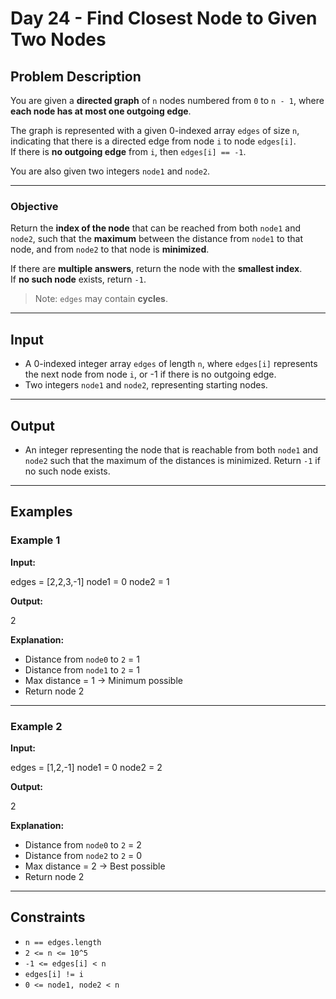 # Day 24 - Find Closest Node to Given Two Nodes

## Problem Description

You are given a **directed graph** of `n` nodes numbered from `0` to `n - 1`, where **each node has at most one outgoing edge**.

The graph is represented with a given 0-indexed array `edges` of size `n`, indicating that there is a directed edge from node `i` to node `edges[i]`.  
If there is **no outgoing edge** from `i`, then `edges[i] == -1`.

You are also given two integers `node1` and `node2`.

---

### Objective

Return the **index of the node** that can be reached from both `node1` and `node2`, such that the **maximum** between the distance from `node1` to that node, and from `node2` to that node is **minimized**.

If there are **multiple answers**, return the node with the **smallest index**.  
If **no such node** exists, return `-1`.

> Note: `edges` may contain **cycles**.

---

## Input

- A 0-indexed integer array `edges` of length `n`, where `edges[i]` represents the next node from node `i`, or -1 if there is no outgoing edge.
- Two integers `node1` and `node2`, representing starting nodes.

---

## Output

- An integer representing the node that is reachable from both `node1` and `node2` such that the maximum of the distances is minimized. Return `-1` if no such node exists.

---

## Examples

### Example 1

**Input:**

edges = [2,2,3,-1]
node1 = 0
node2 = 1


**Output:**

2


**Explanation:**

- Distance from `node0` to `2` = 1  
- Distance from `node1` to `2` = 1  
- Max distance = 1 → Minimum possible  
- Return node 2

---

### Example 2

**Input:**

edges = [1,2,-1]
node1 = 0
node2 = 2


**Output:**

2


**Explanation:**

- Distance from `node0` to `2` = 2  
- Distance from `node2` to `2` = 0  
- Max distance = 2 → Best possible  
- Return node 2

---

## Constraints

- `n == edges.length`
- `2 <= n <= 10^5`
- `-1 <= edges[i] < n`
- `edges[i] != i`
- `0 <= node1, node2 < n`
